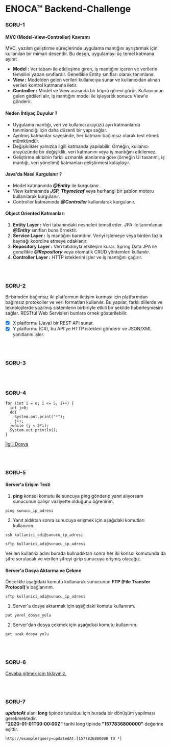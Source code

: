 # ENOCA™ Backend-Challenge

### SORU-1 ###
#### MVC (Model-View-Controller) Kavramı ####

MVC, yazılım geliştirme süreçlerinde uygulama mantığını ayrıştırmak için kullanılan bir mimari desendir. Bu desen, uygulamayı üç temel katmana ayırır:
- **Model :** Veritabanı ile etkileşime giren, iş mantığını içeren ve verilerin temsilini yapan sınıflardır. Genellikle Entity sınıfları olarak tanımlanır.
- **View :** Modelden gelen verileri kullanıcıya sunar ve kullanıcıdan alınan verileri kontrol katmanına iletir. 
- **Controller :** Model ve View arasında bir köprü görevi görür. Kullanıcıdan gelen girdileri alır, iş mantığını model ile işleyerek sonucu View'e gönderir.


#### Neden İhtiyaç Duyulur ? ####

- Uygulama mantığı, veri ve kullanıcı arayüzü ayrı katmanlarda tanımlandığı için daha düzenli bir yapı sağlar.
- Ayrılmış katmanlar sayesinde, her katmanı bağımsız olarak test etmek mümkündür.
- Değişiklikler yalnızca ilgili katmanda yapılabilir. Örneğin, kullanıcı arayüzünde bir değişiklik, veri katmanını veya iş mantığını etkilemez.
- Geliştirme ekibinin farklı uzmanlık alanlarına göre (örneğin UI tasarımı, iş mantığı, veri yönetimi) katmanları geliştirmesi kolaylaşır.

  
#### Java'da Nasıl Kurgulanır ? ####
- Model katmanında ***@Entity*** ile kurgulanır. 
- View katmanında ***JSP, Thymeleaf*** veya herhangi bir şablon motoru kullanılarak kurgulanır.
- Controller katmanında ***@Controller*** kullanılarak kurgulanır.


#### Object Oriented Katmanları ####
1.  **Entity Layer :** Veri tabanındaki nesneleri temsil eder. JPA ile tanımlanan ***@Entity*** sınıfları buna örnektir.
2.  **Service Layer :** İş mantığını barındırır. Veriyi işlemeye veya birden fazla kaynağı koordine etmeye odaklanır.
3.  **Repository Layer :** Veri tabanıyla etkileşim kurar. Spring Data JPA ile genellikle ***@Repository*** veya otomatik CRUD yöntemleri kullanılır.
4.  **Controller Layer :** HTTP isteklerini işler ve iş mantığını çağırır.

<br></br>
### SORU-2 ###
Birbirinden bağımsız iki platformun iletişim kurması için platformdan bağımsız protokoller ve veri formatları kullanılır. 
Bu yapılar, farklı dillerde ve teknolojilerde yazılmış sistemlerin birbiriyle etkili bir şekilde haberleşmesini sağlar.
RESTful Web Servisleri bunlara örnek gösterilebilir.
- [x]  X platformu (Java) bir REST API sunar.
- [x]  Y platformu (C#), bu API'ye HTTP istekleri gönderir ve JSON/XML yanıtlarını işler. 

<br></br>
### SORU-3 ###









<br></br>
### SORU-4 ###
```
for (int i = 0; i <= 5; i++) {
  int j=0;
  do{
    System.out.print("*");
    j++;
  }while (j < 2*i);
  System.out.println();
}
```
[İlgili Dosya](https://github.com/seyitalikoc/Backend-Challenge/blob/main/q4)

<br></br>
### SORU-5 ###

#### Server'a Erişim Testi ####
1. **ping** konsol komutu ile suncuya ping gönderip yanıt alıyorsam sunucunun çalışır vaziyette olduğunu öğrenirim.
```
ping sunucu_ip_adresi
```

2. Yanıt aldıktan sonra sunucuya erişmek için aşağıdaki komutları kullanırım.
```
ssh kullanici_adi@sunucu_ip_adresi
```
```
sftp kullanici_adi@sunucu_ip_adresi
```
Verilen kullanıcı adını burada kullnadıktan sonra her iki konsol komutunda da şifre sorulacak ve verilen şifreyi girip sunucuya erişmiş olacağız.



#### Server'a Dosya Aktarma ve Çekme ####
Öncelikle aşağıdaki komutu kullanarak sunucunun **FTP (File Transfer Protocol)**'e bağlanırım.
```
sftp kullanici_adi@sunucu_ip_adresi
```

1. Server'a dosya aktarmak için aşağıdaki komutu kullanırım.
```
put yerel_dosya_yolu
```

2. Server'dan dosya çekmek için aşağıdkai komutu kullanırım.
```
get uzak_dosya_yolu
```














<br></br>
### SORU-6 ###

[Cevaba gitmek için tıklayınız.](https://github.com/seyitalikoc/Backend-Challenge/blob/main/challenge-q6)



<br></br>
### SORU-7 ###
***updateAt*** alanı **long** tipinde tutulduu için burada bir dönüşüm yapılması gerekmektedir.<br>
**"2020-01-01T00:00:00Z"** tarihi long tipinde **"1577836800000"** değerine eşittir.
```
http://example?query=updatedAt:[1577836800000 TO *]
```


















